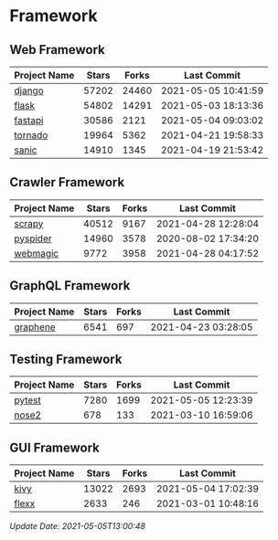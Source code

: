 # Framework

## Web Framework
| Project Name | Stars | Forks | Last Commit |
| ------------ | ----- | ----- | ----------- |
| [django](https://github.com/django/django) | 57202 | 24460 | 2021-05-05 10:41:59 |
| [flask](https://github.com/pallets/flask) | 54802 | 14291 | 2021-05-03 18:13:36 |
| [fastapi](https://github.com/tiangolo/fastapi) | 30586 | 2121 | 2021-05-04 09:03:02 |
| [tornado](https://github.com/tornadoweb/tornado) | 19964 | 5362 | 2021-04-21 19:58:33 |
| [sanic](https://github.com/sanic-org/sanic) | 14910 | 1345 | 2021-04-19 21:53:42 |

## Crawler Framework
| Project Name | Stars | Forks | Last Commit |
| ------------ | ----- | ----- | ----------- |
| [scrapy](https://github.com/scrapy/scrapy) | 40512 | 9167 | 2021-04-28 12:28:04 |
| [pyspider](https://github.com/binux/pyspider) | 14960 | 3578 | 2020-08-02 17:34:20 |
| [webmagic](https://github.com/code4craft/webmagic) | 9772 | 3958 | 2021-04-28 04:17:52 |

## GraphQL Framework
| Project Name | Stars | Forks | Last Commit |
| ------------ | ----- | ----- | ----------- |
| [graphene](https://github.com/graphql-python/graphene) | 6541 | 697 | 2021-04-23 03:28:05 |

## Testing Framework
| Project Name | Stars | Forks | Last Commit |
| ------------ | ----- | ----- | ----------- |
| [pytest](https://github.com/pytest-dev/pytest) | 7280 | 1699 | 2021-05-05 12:23:39 |
| [nose2](https://github.com/nose-devs/nose2) | 678 | 133 | 2021-03-10 16:59:06 |

## GUI Framework
| Project Name | Stars | Forks | Last Commit |
| ------------ | ----- | ----- | ----------- |
| [kivy](https://github.com/kivy/kivy) | 13022 | 2693 | 2021-05-04 17:02:39 |
| [flexx](https://github.com/flexxui/flexx) | 2633 | 246 | 2021-03-01 10:48:16 |

*Update Date: 2021-05-05T13:00:48*